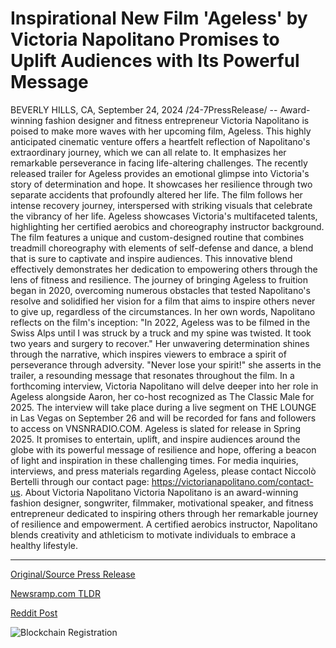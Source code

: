 # Inspirational New Film 'Ageless' by Victoria Napolitano Promises to Uplift Audiences with Its Powerful Message

BEVERLY HILLS, CA, September 24, 2024 /24-7PressRelease/ -- Award-winning fashion designer and fitness entrepreneur Victoria Napolitano is poised to make more waves with her upcoming film, Ageless. This highly anticipated cinematic venture offers a heartfelt reflection of Napolitano's extraordinary journey, which we can all relate to. It emphasizes her remarkable perseverance in facing life-altering challenges.  The recently released trailer for Ageless provides an emotional glimpse into Victoria's story of determination and hope. It showcases her resilience through two separate accidents that profoundly altered her life. The film follows her intense recovery journey, interspersed with striking visuals that celebrate the vibrancy of her life.  Ageless showcases Victoria's multifaceted talents, highlighting her certified aerobics and choreography instructor background. The film features a unique and custom-designed routine that combines treadmill choreography with elements of self-defense and dance, a blend that is sure to captivate and inspire audiences. This innovative blend effectively demonstrates her dedication to empowering others through the lens of fitness and resilience.   The journey of bringing Ageless to fruition began in 2020, overcoming numerous obstacles that tested Napolitano's resolve and solidified her vision for a film that aims to inspire others never to give up, regardless of the circumstances.  In her own words, Napolitano reflects on the film's inception: "In 2022, Ageless was to be filmed in the Swiss Alps until I was struck by a truck and my spine was twisted. It took two years and surgery to recover." Her unwavering determination shines through the narrative, which inspires viewers to embrace a spirit of perseverance through adversity. "Never lose your spirit!" she asserts in the trailer, a resounding message that resonates throughout the film.  In a forthcoming interview, Victoria Napolitano will delve deeper into her role in Ageless alongside Aaron, her co-host recognized as The Classic Male for 2025. The interview will take place during a live segment on THE LOUNGE in Las Vegas on September 26 and will be recorded for fans and followers to access on VNSNRADIO.COM.  Ageless is slated for release in Spring 2025. It promises to entertain, uplift, and inspire audiences around the globe with its powerful message of resilience and hope, offering a beacon of light and inspiration in these challenging times.  For media inquiries, interviews, and press materials regarding Ageless, please contact Niccolò Bertelli through our contact page: https://victorianapolitano.com/contact-us.  About Victoria Napolitano  Victoria Napolitano is an award-winning fashion designer, songwriter, filmmaker, motivational speaker, and fitness entrepreneur dedicated to inspiring others through her remarkable journey of resilience and empowerment. A certified aerobics instructor, Napolitano blends creativity and athleticism to motivate individuals to embrace a healthy lifestyle. 

---

[Original/Source Press Release](https://www.24-7pressrelease.com/press-release/514589/inspirational-new-film-ageless-by-victoria-napolitano-promises-to-uplift-audiences-with-its-powerful-message)
                    

[Newsramp.com TLDR](https://newsramp.com/curated-news/victoria-napolitano-to-release-upcoming-film-ageless-showcasing-journey-of-resilience-and-hope/27fbc644a2e4abc3e6f5322e39c81ce9) 

 



[Reddit Post](https://www.reddit.com/r/newsramp/comments/1fo6nbk/victoria_napolitano_to_release_upcoming_film/) 



![Blockchain Registration](https://cdn.newsramp.app/24-7PressRelease/qrcode/249/24/chefe_Of.webp)